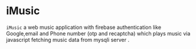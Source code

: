 # iMusic
`iMusic` a web music application with firebase authentication like Google,email and Phone number (otp and recaptcha) which plays music via javascript fetching music data from mysqli server .
